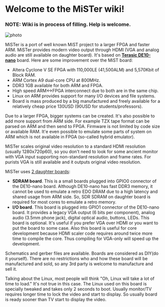 # Welcome to the MiSTer wiki!

### NOTE: Wiki is in process of filling. Help is welcome.

![photo](https://github.com/MiSTer-devel/Main_MiSTer/blob/master/MiSTer.jpg)

MiSTer is a port of well known MiST project to a larger FPGA and faster ARM. MiSTer provides modern video output through HDMI (VGA and analog audio are still available on daughter board). It's based on [**Terasic DE10-nano**](http://www.terasic.com.tw/cgi-bin/page/archive.pl?Language=English&CategoryNo=167&No=1046) board.
Here are some improvement over the MiST board:

* Altera Cyclone V SE FPGA with 110,000LE (41,500ALM) and 5,570Kbit of Block RAM.
* ARM Cortex A9 dual-core CPU at 800MHz.
* DDR3 1GB available for both ARM and FPGA.
* High speed ARM<->FPGA interconnect due to both are in the same chip.
* Linux on ARM provides support for many I/O devices and file systems.
* Board is mass produced by a big manufactured and freely available for a relatively cheap price 130USD (90USD for students/professors).

Due to a larger FPGA, bigger systems can be created. It's also possible to add more support from ARM side. For example TZX tape format can be parsed on ARM and then send to FPGA. Firmware is not limited by code size or available RAM. It'e even possible to emulate some parts of system on ARM which is not available in FPGA (so-called hybrid emulator). 

MiSTer scales original video resolution to a standard HDMI resolution (usually 1280x720p60), so you don't need to look for some ancient monitor with VGA input supporting non-standard resolution and frame rates. For purists VGA is still available and it outputs original video resolution.

MiSTer uses [2 daughter boards](https://github.com/MiSTer-devel/Hardware_MiSTer):
* **SDRAM board**. This is a small boards plugged into GPIO0 connector of the DE10-nano board. Although DE10-nano has fast DDR3 memory, it cannot be used to emulate a retro EDO DRAM due to a high latency and shared usage from ARM side. So, SDR SDRAM on daughter board is required for most cores to emulate a retro memory.
* **I/O board**. This board is plugged into GPIO1 connector of the DE10-nano board. It provides a legacy VGA output (6 bits per component), analog audio (3.5mm phone jack), digital optical audio, buttons, LEDs. This board is optional. It's useful if you prefer VGA over HDMI or you want to put the board to some case. Also this board is useful for core development because HDMI scaler code requires around twice more time to compile the core. Thus compiling for VGA-only will speed up the development.

Schematics and gerber files are available. Boards are considered as DIY(do it yourself). There are no restrictions who and how these board will be manufactured and sold, so any 3rd party is welcome to manufacture and sell it.

Talking about the Linux, most people will think "Oh, Linux will take a lot of time to load." It's not true in this case. The Linux used on this board is specially tweaked and takes only 2 seconds to boot. Usually monitor/TV requires longer time to lock the video and start to display. So usually board is ready sooner than TV start to display the video.